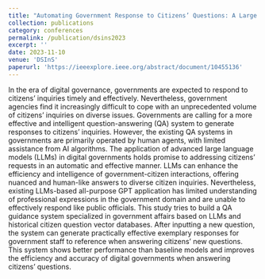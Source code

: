 ```yaml
---
title: "Automating Government Response to Citizens’ Questions: A Large Language Model-Based Question-Answering Guidance Generation System"
collection: publications
category: conferences
permalink: /publication/dsins2023
excerpt: ''
date: 2023-11-10
venue: 'DSInS'
paperurl: 'https://ieeexplore.ieee.org/abstract/document/10455136'
---
```

In the era of digital governance, governments are expected to respond to citizens’ inquiries timely and effectively. Nevertheless, government agencies find it increasingly difficult to cope with an unprecedented volume of citizens’ inquiries on diverse issues. Governments are calling for a more effective and intelligent question-answering (QA) system to generate responses to citizens’ inquiries. However, the existing QA systems in governments are primarily operated by human agents, with limited assistance from AI algorithms. The application of advanced large language models (LLMs) in digital governments holds promise to addressing citizens’ requests in an automatic and effective manner. LLMs can enhance the efficiency and intelligence of government-citizen interactions, offering nuanced and human-like answers to diverse citizen inquiries. Nevertheless, existing LLMs-based all-purpose GPT application has limited understanding of professional expressions in the government domain and are unable to effectively respond like public officials. This study tries to build a QA guidance system specialized in government affairs based on LLMs and historical citizen question vector databases. After inputting a new question, the system can generate practically effective exemplary responses for government staff to reference when answering citizens’ new questions. This system shows better performance than baseline models and improves the efficiency and accuracy of digital governments when answering citizens’ questions.
